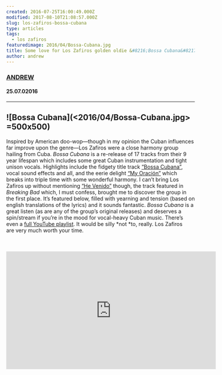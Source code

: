 ```yaml
---
created: 2016-07-25T16:00:49.000Z
modified: 2017-08-10T21:08:57.000Z
slug: los-zafiros-bossa-cubana
type: articles
tags:
  - los zafiros
featuredimage: 2016/04/Bossa-Cubana.jpg
title: Some love for Los Zafiros golden oldie &#8216;Bossa Cubana&#8217;
author: andrew
---
```

### [ANDREW](<https://twitter.com/andrewbridge>)
#### 25\.07.02016
------

![Bossa Cubana](<2016/04/Bossa-Cubana.jpg> =500x500)
------
Inspired by American doo-wop—though in my opinion the Cuban influences far improve upon the genre—Los Zafiros were a close harmony group hailing from Cuba. *Bossa Cubana* is a re-release of 17 tracks from their 9 year lifespan which includes some great Cuban instrumentation and tight unison vocals. Highlights include the fidgety title track [“Bossa Cubana”](<https://www.youtube.com/watch?v=CWU_pTBdkxY&nohtml5=False>), vocal sound effects and all, and the eerie delight [“My Oración”](<https://www.youtube.com/watch?v=TBb7i8MXUKk&nohtml5=False>) which breaks into triple time with some wonderful harmony. I can’t bring Los Zafiros up without mentioning [“He Venido”](<https://www.youtube.com/watch?v=QOLTytiWFR0>) though, the track featured in *Breaking Bad* which, I must confess, brought me to discover the group in the first place. It’s featured below, filled with yearning and tension (based on english translations of the lyrics) and it sounds fantastic.
*Bossa Cubana* is a great listen (as are any of the group’s original releases) and deserves a spin/stream if you’re in the mood for vocal-heavy Cuban music. There’s even a [full YouTube playlist](<https://www.youtube.com/watch?v=CWU_pTBdkxY&list=PLetv3SCC-r3Z_BbBmmBIrypdJRKjyue-x&index=1>). It would be silly *not *to, really. Los Zafiros are very much worth your time.<br>
 ­<br>
 ­

<center><iframe src="https://www.youtube.com/embed/QOLTytiWFR0?rel=0" width="560" height="315" frameborder="0" allowfullscreen="allowfullscreen"></iframe></center>